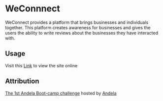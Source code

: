 # WeConnnect
WeConnect provides a platform that brings businesses and individuals together. This platform creates awareness for businesses and gives the users the ability to write reviews about the businesses they have interacted with.  
## Usage
Visit this [Link](https://midweekuser.github.io/WeConnect/) to view the site online
## Attribution
[The 1st Andela Boot-camp challenge](https://docs.google.com/document/d/1iJrCZKiHl-9bIqsTinHmipI_ItYZgrPHT2ZzO3W7ACg/edit) hosted by [Andela](https://andela.com/)
